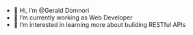 - 👋 Hi, I’m @Gerald Domnori
- 🌱 I’m currently working as Web Developer
- 👀 I’m interested in learning more about buliding RESTful APIs




<!---
gerobosi12/gerobosi12 is a ✨ special ✨ repository because its `README.md` (this file) appears on your GitHub profile.
You can click the Preview link to take a look at your changes.
--->
